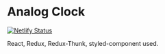 # Analog Clock
[![Netlify Status](https://api.netlify.com/api/v1/badges/9fd598c7-d1cd-4fd0-9502-932b5f40c812/deploy-status)](https://app.netlify.com/sites/modest-noether-264637/deploys)

React, Redux, Redux-Thunk, styled-component used.
